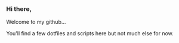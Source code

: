 ### Hi there, 
Welcome to my github...

You'll find a few dotfiles and scripts here but not much else for now.
